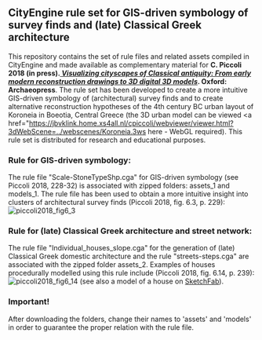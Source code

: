## CityEngine rule set for GIS-driven symbology of survey finds and (late) Classical Greek architecture 
This repository contains the set of rule files and related assets compiled in CityEngine and made available as complementary material for **C. Piccoli 2018 (in press).<a href="http://archaeopress.com/ArchaeopressShop/Public/displayProductDetail.asp?id=%7b3E4846F9-77FD-4A15-A264-24267D731E58%7d"> *Visualizing cityscapes of Classical antiquity: From early modern reconstruction drawings to 3D digital 3D models*</a>. Oxford: Archaeopress**. The rule set has been developed to create a more intuitive GIS-driven symbology of (architectural) survey finds and to create alternative reconstruction hypotheses of the 4th century BC urban layout of Koroneia in Boeotia, Central Greece (the 3D urban model can be viewed <a href="https://jbvklink.home.xs4all.nl/cpiccoli/webviewer/viewer.html?3dWebScene=../webscenes/Koroneia.3ws here </a> - WebGL required). This rule set is distributed for research and educational purposes.

### Rule for GIS-driven symbology: 
The rule file "Scale-StoneTypeShp.cga" for GIS-driven symbology (see Piccoli 2018, 228-32) is associated with zipped folders: assets_1 and models_1. The rule file has been used to obtain a more intuitive insight into clusters of architectural survey finds (Piccoli 2018, fig. 6.3, p. 229):
![piccoli2018_fig6_3](https://user-images.githubusercontent.com/37038347/39874384-df6d81bc-546d-11e8-8bc0-5d07fd102c31.jpg)

### Rule for (late) Classical Greek architecture and street network:
The rule file "Individual_houses_slope.cga" for the generation of (late) Classical Greek domestic architecture and the rule "streets-steps.cga" are associated with the zipped folder assets_2. Examples of houses procedurally modelled using this rule include (Piccoli 2018, fig. 6.14, p. 239): 
![piccoli2018_fig6_14](https://user-images.githubusercontent.com/37038347/39874396-e8beb790-546d-11e8-9aa5-e614f79f8e1e.jpg)
(see also a model of a house on <a href="https://sketchfab.com/models/796866cb0bd541c083ff82c61b0cff56">SketchFab</a>).

### Important! 
After downloading the folders, change their names to 'assets' and 'models' in order to guarantee the proper relation with the rule file.
